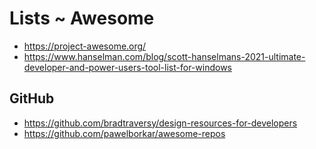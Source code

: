 # Lists ~ Awesome

* https://project-awesome.org/
* https://www.hanselman.com/blog/scott-hanselmans-2021-ultimate-developer-and-power-users-tool-list-for-windows



## GitHub

* https://github.com/bradtraversy/design-resources-for-developers
* https://github.com/pawelborkar/awesome-repos

